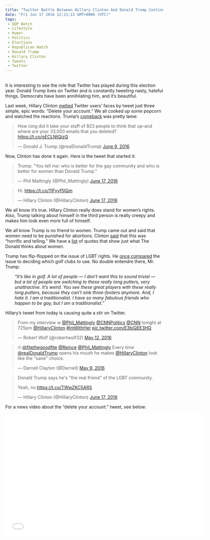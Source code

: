 ```yaml
---
title: "Twitter Battle Between Hillary Clinton And Donald Trump Continues (VIDEO)"
date: "Fri Jun 17 2016 22:21:13 GMT+0000 (UTC)"
tags: 
 - GOP Watch
 - Lifestyle
 - Humor
 - Politics
 - Elections
 - Republican Watch
 - Donald Trump
 - Hillary Clinton
 - Tweets
 - Twitter
---
```

<p><!--OffDef--></p><p><!--Ads1--><br>
It is interesting to see the role that Twitter has played during this election year. Donald Trump lives on Twitter and is constantly tweeting nasty, hateful things. Democrats have been annihilating him, and it&#x2019;s beautiful.</p><p>Last week, Hillary Clinton <a href="http://www.liberalamerica.org/2016/06/10/hillary-clintons-3-final-words-donald-trump-broke-twitter-tweets/" target="_blank">melted</a> Twitter users&#x2019; faces by tweet just three simple, epic words: &#x201C;Delete your account.&#x201D; We all cooked up some popcorn and watched the reactions. Trump&#x2019;s <a href="http://www.liberalamerica.org/2016/06/10/trumps-pathetic-response-clintons-twitter-takedown-lots-tweets/" target="_blank">comeback</a> was pretty lame:</p><blockquote class="twitter-tweet" data-width="500"><p lang="en" dir="ltr">How long did it take your staff of 823 people to think that up&#x2013;and where are your 33,000 emails that you deleted? <a href="https://t.co/gECLNtQizQ" onclick="__gaTracker(&apos;send&apos;, &apos;event&apos;, &apos;outbound-article&apos;, &apos;https://t.co/gECLNtQizQ&apos;, &apos;https://t.co/gECLNtQizQ&apos;);">https://t.co/gECLNtQizQ</a></p>
<p>&#x2014; Donald J. Trump (@realDonaldTrump) <a href="https://twitter.com/realDonaldTrump/status/741007091947556864" onclick="__gaTracker(&apos;send&apos;, &apos;event&apos;, &apos;outbound-article&apos;, &apos;https://twitter.com/realDonaldTrump/status/741007091947556864&apos;, &apos;June 9, 2016&apos;);">June 9, 2016</a></p></blockquote><p><script async src="//platform.twitter.com/widgets.js" charset="utf-8"></script></p><p>Now, Clinton has done it again. Here is the tweet that started it:</p><blockquote class="twitter-tweet" data-width="500"><p lang="en" dir="ltr">Trump: &quot;You tell me: who is better for the gay community and who is better for women than Donald Trump.&quot;</p>
<p>&#x2014; Phil Mattingly (@Phil_Mattingly) <a href="https://twitter.com/Phil_Mattingly/status/743607758839230465" onclick="__gaTracker(&apos;send&apos;, &apos;event&apos;, &apos;outbound-article&apos;, &apos;https://twitter.com/Phil_Mattingly/status/743607758839230465&apos;, &apos;June 17, 2016&apos;);">June 17, 2016</a></p></blockquote><p><script async src="//platform.twitter.com/widgets.js" charset="utf-8"></script></p><blockquote class="twitter-tweet" data-width="500"><p lang="und" dir="ltr">Hi. <a href="https://t.co/11Fyyf5IQm" onclick="__gaTracker(&apos;send&apos;, &apos;event&apos;, &apos;outbound-article&apos;, &apos;https://t.co/11Fyyf5IQm&apos;, &apos;https://t.co/11Fyyf5IQm&apos;);">https://t.co/11Fyyf5IQm</a></p>
<p>&#x2014; Hillary Clinton (@HillaryClinton) <a href="https://twitter.com/HillaryClinton/status/743627214923632644" onclick="__gaTracker(&apos;send&apos;, &apos;event&apos;, &apos;outbound-article&apos;, &apos;https://twitter.com/HillaryClinton/status/743627214923632644&apos;, &apos;June 17, 2016&apos;);">June 17, 2016</a></p></blockquote><p><script async src="//platform.twitter.com/widgets.js" charset="utf-8"></script></p><p>We all know it&#x2019;s true. Hillary Clinton really does stand for women&#x2019;s rights. Also, Trump talking about himself in the third person is really creepy and makes him look even more full of himself.</p><p>We all know Trump is no friend to women. Trump came out and said that women need to be punished for abortions. Clinton <a href="http://www.liberalamerica.org/2016/03/31/hillary-clinton-trumps-abortion-comments-horrific-telling/" target="_blank">said</a> that this was &#x201C;horrific and telling.&#x201D; We have a <a href="http://www.liberalamerica.org/2015/08/20/10-quotes-that-show-exactly-what-donald-trump-thinks-about-women/" target="_blank">list</a> of quotes that show just what The Donald thinks about women.</p><p>Trump has flip-flopped on the issue of LGBT rights. He <a href="http://www.liberalamerica.org/2016/02/05/trump-flip-flops-on-lgbt-rights-right-wingers-lose-their-minds-in-3-2-1/" target="_blank">once compared</a> the issue to deciding which golf clubs to use. No double entendre&#xA0;there, Mr. Trump:</p><p style="padding-left: 30px;"><em>&#x201C;It&#x2019;s like in golf. A lot of people &#x2014; I don&#x2019;t want this to sound trivial &#x2014; but a lot of people are switching to these really long putters, very unattractive. It&#x2019;s weird. You see these great players with these really long putters, because they can&#x2019;t sink three-footers anymore. And, I hate it. I am a traditionalist. I have so many fabulous friends who happen to be gay, but I am a traditionalist.&#x201D;</em></p><p>Hillary&#x2019;s tweet from today is causing quite a stir on Twitter.</p><blockquote class="twitter-tweet" data-width="500"><p lang="en" dir="ltr">From my interview w  <a href="https://twitter.com/Phil_Mattingly" onclick="__gaTracker(&apos;send&apos;, &apos;event&apos;, &apos;outbound-article&apos;, &apos;https://twitter.com/Phil_Mattingly&apos;, &apos;@Phil_Mattingly&apos;);">@Phil_Mattingly</a> <a href="https://twitter.com/CNNPolitics" onclick="__gaTracker(&apos;send&apos;, &apos;event&apos;, &apos;outbound-article&apos;, &apos;https://twitter.com/CNNPolitics&apos;, &apos;@CNNPolitics&apos;);">@CNNPolitics</a> <a href="https://twitter.com/CNN" onclick="__gaTracker(&apos;send&apos;, &apos;event&apos;, &apos;outbound-article&apos;, &apos;https://twitter.com/CNN&apos;, &apos;@CNN&apos;);">@CNN</a> tonight at 725pm <a href="https://twitter.com/HillaryClinton" onclick="__gaTracker(&apos;send&apos;, &apos;event&apos;, &apos;outbound-article&apos;, &apos;https://twitter.com/HillaryClinton&apos;, &apos;@HillaryClinton&apos;);">@HillaryClinton</a> <a href="https://twitter.com/hashtag/ImWithHer?src=hash" onclick="__gaTracker(&apos;send&apos;, &apos;event&apos;, &apos;outbound-article&apos;, &apos;https://twitter.com/hashtag/ImWithHer?src=hash&apos;, &apos;#ImWithHer&apos;);">#ImWithHer</a> <a href="https://t.co/E3biQEE3HQ" onclick="__gaTracker(&apos;send&apos;, &apos;event&apos;, &apos;outbound-article&apos;, &apos;https://t.co/E3biQEE3HQ&apos;, &apos;pic.twitter.com/E3biQEE3HQ&apos;);">pic.twitter.com/E3biQEE3HQ</a></p>
<p>&#x2014; Robert Wolf (@robertwolf32) <a href="https://twitter.com/robertwolf32/status/730878777425809409" onclick="__gaTracker(&apos;send&apos;, &apos;event&apos;, &apos;outbound-article&apos;, &apos;https://twitter.com/robertwolf32/status/730878777425809409&apos;, &apos;May 12, 2016&apos;);">May 12, 2016</a></p></blockquote><p><script async src="//platform.twitter.com/widgets.js" charset="utf-8"></script></p><blockquote class="twitter-tweet" data-width="500"><p lang="en" dir="ltr">&#x1F644; <a href="https://twitter.com/fitethegoodfite" onclick="__gaTracker(&apos;send&apos;, &apos;event&apos;, &apos;outbound-article&apos;, &apos;https://twitter.com/fitethegoodfite&apos;, &apos;@fitethegoodfite&apos;);">@fitethegoodfite</a> <a href="https://twitter.com/Reince" onclick="__gaTracker(&apos;send&apos;, &apos;event&apos;, &apos;outbound-article&apos;, &apos;https://twitter.com/Reince&apos;, &apos;@Reince&apos;);">@Reince</a> <a href="https://twitter.com/Phil_Mattingly" onclick="__gaTracker(&apos;send&apos;, &apos;event&apos;, &apos;outbound-article&apos;, &apos;https://twitter.com/Phil_Mattingly&apos;, &apos;@Phil_Mattingly&apos;);">@Phil_Mattingly</a> Every time <a href="https://twitter.com/realDonaldTrump" onclick="__gaTracker(&apos;send&apos;, &apos;event&apos;, &apos;outbound-article&apos;, &apos;https://twitter.com/realDonaldTrump&apos;, &apos;@realDonaldTrump&apos;);">@realDonaldTrump</a> opens his mouth he makes <a href="https://twitter.com/HillaryClinton" onclick="__gaTracker(&apos;send&apos;, &apos;event&apos;, &apos;outbound-article&apos;, &apos;https://twitter.com/HillaryClinton&apos;, &apos;@HillaryClinton&apos;);">@HillaryClinton</a> look like the &quot;sane&quot; choice.</p>
<p>&#x2014; Darnell Clayton (@Darnell) <a href="https://twitter.com/Darnell/status/729640744344952832" onclick="__gaTracker(&apos;send&apos;, &apos;event&apos;, &apos;outbound-article&apos;, &apos;https://twitter.com/Darnell/status/729640744344952832&apos;, &apos;May 9, 2016&apos;);">May 9, 2016</a></p></blockquote><p><script async src="//platform.twitter.com/widgets.js" charset="utf-8"></script></p><blockquote class="twitter-tweet" data-width="500"><p lang="en" dir="ltr">Donald Trump says he&apos;s &quot;the real friend&quot; of the LGBT community.</p>
<p>Yeah, no.<a href="https://t.co/TWwZKC5ARS" onclick="__gaTracker(&apos;send&apos;, &apos;event&apos;, &apos;outbound-article&apos;, &apos;https://t.co/TWwZKC5ARS&apos;, &apos;https://t.co/TWwZKC5ARS&apos;);">https://t.co/TWwZKC5ARS</a></p>
<p>&#x2014; Hillary Clinton (@HillaryClinton) <a href="https://twitter.com/HillaryClinton/status/743842950912737281" onclick="__gaTracker(&apos;send&apos;, &apos;event&apos;, &apos;outbound-article&apos;, &apos;https://twitter.com/HillaryClinton/status/743842950912737281&apos;, &apos;June 17, 2016&apos;);">June 17, 2016</a></p></blockquote><p><script async src="//platform.twitter.com/widgets.js" charset="utf-8"></script></p><p>For&#xA0;a news video about the &#x201C;delete your account.&#x201D; tweet, see below:</p><p><!--Ads2--></p><p><span class="embed-youtube" style="text-align:center; display: block;"><iframe class="youtube-player" type="text/html" width="640" height="390" src="//www.youtube.com/embed/xfmYqjN6Jh4?version=3&amp;rel=1&amp;fs=1&amp;autohide=2&amp;showsearch=0&amp;showinfo=1&amp;iv_load_policy=1&amp;wmode=transparent" allowfullscreen="true" style="border:0;"></iframe></span></p>